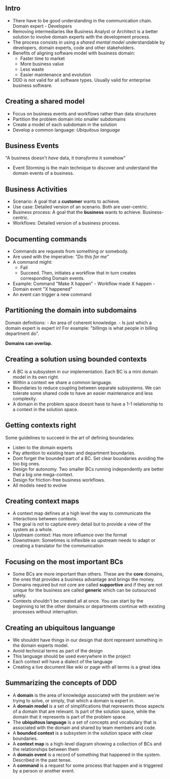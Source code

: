 ## Intro

- There have to be good understanding in the communication chain. Domain expert - Developers
- Removing intermediaries like Business Analyst or Architect is a better solution to involve domain experts with the development process.
- The process consists in using a *shared mental model* understandable by developers, domain experts, code and other stakeholders.
- Benefits of aligning software model with business domain:
  - Faster time to market
  - More business value
  - Less waste
  - Easier maintenance and evolution
- DDD is not valid for all software types. Usually valid for enterprise business software.

## Creating a shared model

- Focus on business events and workflows rather than data structures
- Partition the problem domain into smaller subdomains
- Create a model of each subdomain in the solution
- Develop a common language: *Ubiquitous language*


## Business Events

"A business doesn't *have* data, it *transforms* it somehow"

- Event Storming is the main technique to discover and understand the domain events of a business.


## Business Activities

- Scenario: A goal that a **customer** wants to achieve.
- Use case: Detailed version of an scenario. Both are user-centric. 
- Business process: A goal that the **business** wants to achieve. Business-centric.
- Workflows: Detailed version of a business process.


## Documenting commands

- Commands are requests from something or somebody.
- Are used with the imperative: *"Do this for me"*
- A command might:
  - Fail
  - Succeed. Then, initiates a workflow that in turn creates corresponding Domain events.
- Example: Command "Make X happen" - Workflow made X happen - Domain event "X happened"
- An event can trigger a new command


## Partitioning the domain into subdomains

Domain definitions: 
    - An area of coherent knowledge. 
    - Is just which a domain expert is expert in! For example: "billings is what people in billing department do".

**Domains can overlap.**

## Creating a solution using bounded contexts

- A BC is a subsystem in our implementation. Each BC is a mini domain model in its own right. 
- Within a context we share a common language.
- Boundaries to reduce coupling between separate subsystems. We can tolerate some shared code to have an easier maintenance and less complexity.
- A domain in the problem space doesnt have to have a 1-1 relationship to a context in the solution space.


## Getting contexts right

Some guidelines to succeed in the art of defining boundaries:

- Listen to the domain experts
- Pay attention to existing team and department boundaries.
- Dont forget the bounded part of a BC. Set clear boundaries avoiding the too big ones.
- Design for autonomy. Two smaller BCs running independently are better that a big one mega-context.
- Design for friction-free business workflows.
- All models need to evolve


## Creating context maps

- A context map defines at a high level the way to communicate the interactions between contexts.
- The goal is not to capture every detail but to provide a view of the system as a whole.
- Upstream context: Has more influence over the format
- Downstream: Sometimes is inflexible so upstream needs to adapt or creating a translator for the communication


## Focusing on the most important BCs

- Some BCs are more important than others. These are the **core** domains, the ones that provides a business advantage and brings the money.
- Domains required but not core are called **supportive** and if they are not unique for the business are called **generic** which can be outsourced safely. 
- Contexts shouldn't be created all at once. You can start by the beginning to let the other domains or departments continue with existing processes without interruption.


## Creating an ubiquitous languange

- We shouldnt have things in our design that dont represent something in the domain experts model.
- Avoid technical terms as part of the design
- This language should be used everywhere in the project
- Each context will have a dialect of the language
- Creating a live document like wiki or page with all terms is a great idea


## Summarizing the concepts of DDD

- A **domain** is the area of knowledge associated with the problem we're trying to solve, or simply, that which a domain is expert in.
- A **domain model** is a set of simplifications that represents those aspects of a domain that are relevant. Is part of the solution space, while the domain that it represents is part of the problem space.
- The **ubiquitous language** is a set of concepts and vocabulary that is associated with the domain and shared by team members and code.
- A **bounded context** is a subsystem in the solution space with clear boundaries.
- A **context map** is a high-level diagram showing a collection of BCs and the relationships between them
- A **domain event** is a record of something that happened in the system. Described in the past tense.
- A **command** is a request for some process that happen and is triggered by a person or another event.